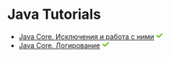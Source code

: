 # Java Tutorials

+ [Java Core. Исключения и работа с ними](exceptions.md) ![icon][done]
+ [Java Core. Логирование](loggers.md) ![icon][done]


[done]:done.png
